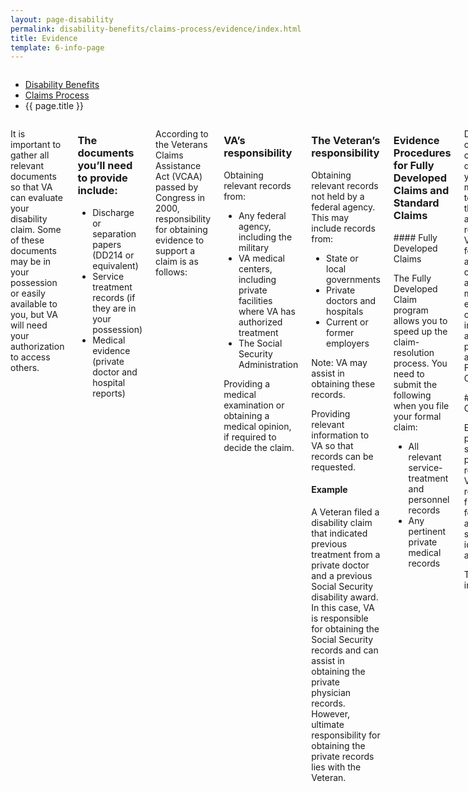 ```yaml
---
layout: page-disability
permalink: disability-benefits/claims-process/evidence/index.html
title: Evidence
template: 6-info-page
---
```


<div class="splash" markdown="0">
<div class="row" markdown="0">
<div class="small-12 columns" markdown="0">

<ul class="breadcrumbs" role="menubar" aria-label="Primary">
<li class="parent"><a href="{{ site.url }}/disability-benefits/">Disability Benefits</a></li>
<li class="parent"><a href="{{ site.url }}/disability-benefits/claims-process/">Claims Process</a></li>
<li class="active">{{ page.title }}</li>
</ul>

</div>
</div>
</div>

<div class="main" role="main" markdown="0">
<div class="section one" markdown="0">
<div class="primary" markdown="0">
<div class="row" markdown="0">
<div class="small-12 columns">

<div markdown="1">

It is important to gather all relevant documents so that VA can evaluate your disability claim. Some of these documents may be in your possession or easily available to you, but VA will need your authorization to access others.

</div>

<div class="call-out" markdown="1">

### The documents you’ll need to provide include:

-	Discharge or separation papers (DD214 or equivalent)
-	Service treatment records (if they are in your possession)
-	Medical evidence (private doctor and hospital reports)

</div>

<div markdown="1">

According to the Veterans Claims Assistance Act (VCAA) passed by Congress in 2000, responsibility for obtaining evidence to support a claim is as follows:

</div>

<div class="call-out" markdown="1">

### VA’s responsibility

Obtaining relevant records from:

-	Any federal agency, including the military
-	VA medical centers, including private facilities where VA has authorized treatment
-	The Social Security Administration

Providing a medical examination or obtaining a medical opinion, if required to decide the claim.

</div>

<div class="call-out" markdown="1">

### The Veteran’s responsibility

Obtaining relevant records not held by a federal agency. This may include records from:

-	State or local governments
-	Private doctors and hospitals
-	Current or former employers

Note: VA may assist in obtaining these records.

Providing relevant information to VA so that records can be requested.

#### Example

A Veteran filed a disability claim that indicated previous treatment from a private doctor and a previous Social Security disability award. In this case, VA is responsible for obtaining the Social Security records and can assist in obtaining the private physician records. However, ultimate responsibility for obtaining the private records lies with the Veteran.

</div>

<div markdown="1">

### Evidence Procedures for Fully Developed Claims and Standard Claims
<div class="call-out">
#### Fully Developed Claims

The Fully Developed Claim program allows you to speed up the claim-resolution process. You need to submit the following when you file your formal claim:

-	All relevant service-treatment and personnel records
-	Any pertinent private medical records
</div>
</div>

<div markdown="1">

Disability benefit claims are considered fully developed when you have no more evidence to submit and the only assistance required from VA is obtaining federal records and facilitating or providing additional medical examinations or opinions. More information about this program is available on the Fully Developed Claims page.  

<div class="call-out">
#### Standard Claims

Evidence procedures for standard claims place greater responsibility on VA to assemble relevant records from both federal sources and private sources that you identify and authorize.

These may include:

- Privately held evidence and information that you tell us about (such as records from a private doctor or hospital), and
- Records from state or local governments or current or former employers.
</div>
</div>

<div markdown="1">

VA will provide a medical examination for you, or will get a medical opinion, if it’s required to make a claims decision.


</div>
</div>
</div>


</div>
